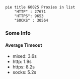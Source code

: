 
```mermaid
pie title 60025 Proxies in list
    "HTTP" : 27671
    "HTTPS": 9653
    "SOCKS" : 30564
```

### Some Info
#### Average Timeout

- mixed: 3.6s
- http: 1.9s
- https: 8.2s
- socks: 5.2s